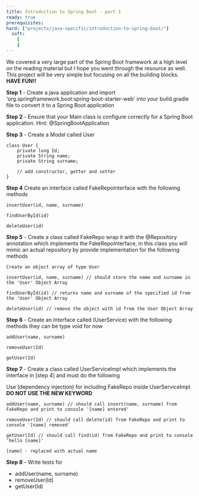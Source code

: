 ```yaml
---
title: Introduction to Spring Boot - part 1
ready: true
prerequisites:
hard: ["projects/java-specific/introduction-to-spring-boot/"]
  soft:
    [ 
    ]
---
```


We covered a very large part of the Spring Boot framework at a high level on the reading material but I hope you went through the resource as well. This project will be very simple but focusing on all the building blocks. **HAVE FUN!!**

**Step 1** - Create a java application and import 'org.springframework.boot:spring-boot-starter-web' into your build.gradle file to convert it to a Spring Boot application

**Step 2** - Ensure that your Main class is configure correctly for a Spring Boot application. Hint: @SpringBootApplication

**Step 3** - Create a Model called User

```
class User {
    private long Id;
    private String name;
    private String surname;

    // add constructor, getter and setter
}
```

**Step 4** Create an interface called FakeRepoInterface with the following methods

```
insertUser(id, name, surname)

findUserById(id)

deleteUser(id)

```

**Step 5** - Create a class called FakeRepo wrap it with the @Repository annotation which implements the FakeRepoInterface, in this class you will mimic an actual repository by provide implementation
for the following methods

```
Create an object array of type User

insertUser(id, name, surname) // should store the name and surname in the 'User' Object Array

findUserById(id) // returns name and surname of the specified id from the 'User' Object Array

deleteUser(id) // remove the object with id from the User Object Array
```

**Step 6** - Create an Interface called (UserService) with the following methods they can be type void for now

```
addUser(name, surname)

removeUser(Id)

getUser(Id)
```

**Step 7** - Create a class called UserServiceImpl which implements the interface in [step 4] and must do the following

Use (dependency injection) for including FakeRepo inside UserServiceImpl  **DO NOT USE THE NEW KEYWORD**

```
addUser(name, surname) // should call insert(name, surname) from FakeRepo and print to console '[name] entered'

removeUser(Id) // should call delete(id) from FakeRepo and print to console '[name] removed'

getUser(Id) // should call find(id) from FakeRepo and print to console 'hello [name]'

[name] - replaced with actual name
```

**Step 8** - Write tests for

- addUser(name, surname)
- removeUser(Id)
- getUser(Id)
